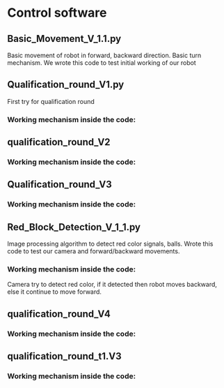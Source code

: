 Control software
====

## Basic_Movement_V_1.1.py
Basic movement of robot in forward, backward direction. Basic turn mechanism. We wrote this code to test initial working of our robot

## Qualification_round_V1.py
First try for qualification round

### Working mechanism inside the code: 

## qualification_round_V2

### Working mechanism inside the code: 

## Qualification_round_V3

### Working mechanism inside the code: 

## Red_Block_Detection_V_1_1.py

Image processing algorithm to detect red color signals, balls. Wrote this code to test our camera and forward/backward movements. 

### Working mechanism inside the code:
Camera try to detect red color, if it detected then robot moves backward, else it continue to move forward. 

## qualification_round_V4

### Working mechanism inside the code:

## qualification_round_t1.V3

### Working mechanism inside the code:
